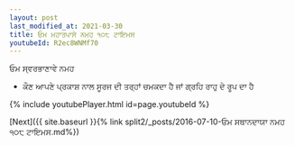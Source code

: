 ```yaml
---
layout: post
last_modified_at: 2021-03-30
title: ਓਮ ਮਹਾਤਪਾਸੇ ਨਮਹ ੧੦੮ ਟਾਇਮਸ
youtubeId: R2ec8WNMf70
---
```

 
 
 ਓਮ ਸ੍ਵਰਭਾਣਾਵੇ ਨਮਹ  
 
 -  ਕੌਣ ਆਪਣੇ ਪ੍ਰਕਾਸ਼ ਨਾਲ ਸੂਰਜ ਦੀ ਤਰ੍ਹਾਂ ਚਮਕਦਾ ਹੈ ਜਾਂ ਗ੍ਰਹਿ ਰਾਹੁ ਦੇ ਰੂਪ ਦਾ ਹੈ 
 
  
 
  
 
 
 
 
 
 


{% include youtubePlayer.html id=page.youtubeId %}
 
[Next]({{ site.baseurl }}{% link  split2/_posts/2016-07-10-ਓਮ ਸਥਾਨਦਾਯਾ ਨਮਹ ੧੦੮ ਟਾਇਮਸ.md%})
 
